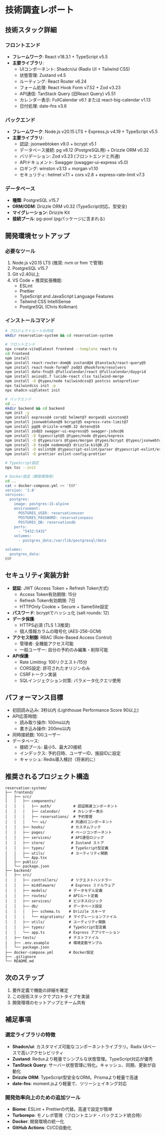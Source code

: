 # 技術調査レポート

## 技術スタック詳細
### フロントエンド
- **フレームワーク**: React v18.3.1 + TypeScript v5.5
- **主要ライブラリ**:
  - UIコンポーネント: Shadcn/ui (Radix UI + Tailwind CSS)
  - 状態管理: Zustand v4.5
  - ルーティング: React Router v6.24
  - フォーム処理: React Hook Form v7.52 + Zod v3.23
  - API通信: TanStack Query (旧React Query) v5.51
  - カレンダー表示: FullCalendar v6.1 または react-big-calendar v1.13
  - 日付処理: date-fns v3.6

### バックエンド
- **フレームワーク**: Node.js v20.15 LTS + Express.js v4.19 + TypeScript v5.5
- **主要ライブラリ**:
  - 認証: jsonwebtoken v9.0 + bcrypt v5.1
  - データベース接続: pg v8.12 (PostgreSQL用) + Drizzle ORM v0.32
  - バリデーション: Zod v3.23 (フロントエンドと共通)
  - APIドキュメント: Swagger (swagger-ui-express v5.0)
  - ロギング: winston v3.13 + morgan v1.10
  - セキュリティ: helmet v7.1 + cors v2.8 + express-rate-limit v7.3

### データベース
- **種類**: PostgreSQL v15.7
- **ORM/ODM**: Drizzle ORM v0.32 (TypeScript対応、型安全)
- **マイグレーション**: Drizzle Kit
- **接続プール**: pg-pool (pgパッケージに含まれる)

## 開発環境セットアップ
### 必要なツール
1. Node.js v20.15 LTS (推奨: nvm or fnm で管理)
2. PostgreSQL v15.7
3. Git v2.40以上
4. VS Code + 推奨拡張機能:
   - ESLint
   - Prettier
   - TypeScript and JavaScript Language Features
   - Tailwind CSS IntelliSense
   - PostgreSQL (Chris Kolkman)

### インストールコマンド
```bash
# プロジェクトルートの作成
mkdir reservation-system && cd reservation-system

# フロントエンド
npx create-vite@latest frontend --template react-ts
cd frontend
npm install
npm install react-router-dom@6 zustand@4 @tanstack/react-query@5 
npm install react-hook-form@7 zod@3 @hookform/resolvers
npm install date-fns@3 @fullcalendar/react @fullcalendar/daygrid
npm install axios@1.7 lucide-react clsx tailwind-merge
npm install -D @types/node tailwindcss@3 postcss autoprefixer
npx tailwindcss init -p
npx shadcn-ui@latest init

# バックエンド
cd ..
mkdir backend && cd backend
npm init -y
npm install express@4 cors@2 helmet@7 morgan@1 winston@3
npm install jsonwebtoken@9 bcrypt@5 express-rate-limit@7
npm install pg@8 drizzle-orm@0.32 dotenv@16
npm install zod@3 swagger-ui-express@5 swagger-jsdoc@6
npm install -D typescript@5 @types/node @types/express
npm install -D @types/cors @types/morgan @types/bcrypt @types/jsonwebtoken
npm install -D tsx@4 nodemon@3 drizzle-kit@0.23
npm install -D eslint@8 @typescript-eslint/parser @typescript-eslint/eslint-plugin
npm install -D prettier eslint-config-prettier

# TypeScript設定
npx tsc --init

# Docker設定（開発環境用）
cd ..
cat > docker-compose.yml << 'EOF'
version: '3.8'
services:
  postgres:
    image: postgres:15-alpine
    environment:
      POSTGRES_USER: reservationuser
      POSTGRES_PASSWORD: reservationpass
      POSTGRES_DB: reservationdb
    ports:
      - "5432:5432"
    volumes:
      - postgres_data:/var/lib/postgresql/data

volumes:
  postgres_data:
EOF
```

## セキュリティ実装方針
- **認証**: JWT (Access Token + Refresh Token方式)
  - Access Token有効期限: 15分
  - Refresh Token有効期限: 7日
  - HTTPOnly Cookie + Secure + SameSite設定
- **パスワード**: bcryptでハッシュ化 (salt rounds: 12)
- **データ保護**: 
  - HTTPS必須 (TLS 1.3推奨)
  - 個人情報カラムの暗号化 (AES-256-GCM)
- **アクセス制御**: RBAC (Role-Based Access Control)
  - 管理者: 全機能アクセス可能
  - 一般ユーザー: 自分の予約のみ編集・削除可能
- **API保護**:
  - Rate Limiting: 100リクエスト/15分
  - CORS設定: 許可されたオリジンのみ
  - CSRFトークン実装
  - SQLインジェクション対策: パラメータ化クエリ使用

## パフォーマンス目標
- 初回読み込み: 3秒以内 (Lighthouse Performance Score 90以上)
- API応答時間: 
  - 読み取り操作: 100ms以内
  - 書き込み操作: 200ms以内
- 同時接続数: 100ユーザー
- データベース:
  - 接続プール: 最小5、最大20接続
  - インデックス: 予約日時、ユーザーID、施設IDに設定
  - キャッシュ: Redis導入検討（将来的に）

## 推奨されるプロジェクト構造
```
reservation-system/
├── frontend/
│   ├── src/
│   │   ├── components/
│   │   │   ├── auth/          # 認証関連コンポーネント
│   │   │   ├── calendar/      # カレンダー表示
│   │   │   ├── reservations/  # 予約管理
│   │   │   └── ui/           # 共通UIコンポーネント
│   │   ├── hooks/            # カスタムフック
│   │   ├── pages/            # ページコンポーネント
│   │   ├── services/         # API通信ロジック
│   │   ├── store/            # Zustand ストア
│   │   ├── types/            # TypeScript型定義
│   │   ├── utils/            # ユーティリティ関数
│   │   └── App.tsx
│   ├── public/
│   └── package.json
├── backend/
│   ├── src/
│   │   ├── controllers/      # リクエストハンドラー
│   │   ├── middleware/       # Express ミドルウェア
│   │   ├── models/          # データモデル定義
│   │   ├── routes/          # APIルート定義
│   │   ├── services/        # ビジネスロジック
│   │   ├── db/              # データベース設定
│   │   │   ├── schema.ts    # Drizzle スキーマ
│   │   │   └── migrations/  # マイグレーションファイル
│   │   ├── utils/           # ユーティリティ関数
│   │   ├── types/           # TypeScript型定義
│   │   └── app.ts           # Express アプリケーション
│   ├── tests/               # テストファイル
│   ├── .env.example         # 環境変数サンプル
│   └── package.json
├── docker-compose.yml       # Docker設定
├── .gitignore
└── README.md
```

## 次のステップ
1. 要件定義で機能の詳細を確定
2. この技術スタックでプロトタイプを実装
3. 開発環境のセットアップとチーム共有

## 補足事項
### 選定ライブラリの特徴
- **Shadcn/ui**: カスタマイズ可能なコンポーネントライブラリ。Radix UIベースで高いアクセシビリティ
- **Zustand**: Reduxより軽量でシンプルな状態管理。TypeScript対応が優秀
- **TanStack Query**: サーバー状態管理に特化。キャッシュ、同期、更新が自動化
- **Drizzle ORM**: TypeScript型安全なORM。Prismaより軽量で高速
- **date-fns**: moment.jsより軽量で、ツリーシェイキング対応

### 開発効率向上のための追加ツール
- **Biome**: ESLint + Prettierの代替。高速で設定が簡単
- **Turborepo**: モノレポ管理（フロントエンド・バックエンド統合時）
- **Docker**: 開発環境の統一化
- **GitHub Actions**: CI/CD自動化